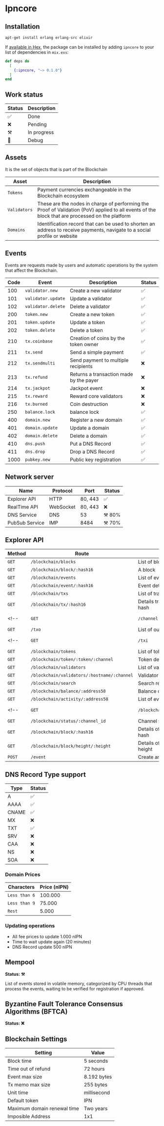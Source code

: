 # Ipncore

## Installation

```bash
apt-get install erlang erlang-src elixir
```

If [available in Hex](https://hex.pm/docs/publish), the package can be installed
by adding `ipncore` to your list of dependencies in `mix.exs`:

```elixir
def deps do
  [
    {:ipncore, "~> 0.1.0"}
  ]
end
```
## Work status
|Status|Description|
|-|-|
|✅|Done|
|❌|Pending|
|⚒️|In progress|
|🐞|Debug|

## Assets
It is the set of objects that is part of the Blockchain

|Asset|Description|
|-|-|
|```Tokens```|Payment currencies exchangeable in the Blockchain ecosystem|
|```Validators```|These are the nodes in charge of performing the Proof of Validation (PoV) applied to all events of the block that are processed on the platform|
|```Domains```|Identification record that can be used to shorten an address to receive payments, navigate to a social profile or website|

## Events
Events are requests made by users and automatic operations by the system that affect the Blockchain.

|Code|Event|Description|Status|
|-|-|-|-|
|100|```validator.new```|Create a new validator|✅|
|101|```validator.update```|Update a validator|✅|
|102|```validator.delete```|Delete a validator|✅|
|200|```token.new```|Create a new token|✅|
|201|```token.update```|Update a token|✅|
|202|```token.delete```|Delete a token|✅|
|210|```tx.coinbase```|Creation of coins by the token owner|✅|
|211|```tx.send```|Send a simple payment|✅|
|212|```tx.sendmulti```|Send payment to multiple recipients|❌|
|213|```tx.refund```|Returns a transaction made by the payer|❌|
|214|```tx.jackpot```|Jackpot event|❌|
|215|```tx.reward```|Reward core validators|❌|
|216|```tx.burned```|Coin destruction|❌|
|250|```balance.lock```|balance lock|✅|
|400|```domain.new```|Register a new domain|✅|
|401|```domain.update```|Update a domain|✅|
|402|```domain.delete```|Delete a domain|✅|
|410|```dns.push```|Put a DNS Record|✅|
|411|```dns.drop```|Drop a DNS Record|✅|
|1000|```pubkey.new```|Public key registration|✅|

## Network server

|Name|Protocol|Port|Status|
|-|-|-|-|
|Explorer API|HTTP|80, 443|✅
|RealTime API|WebSocket|80, 443|❌|
|DNS Service|DNS|53|⚒️ 80%|
|PubSub Service|IMP|8484|⚒️ 70%|

## Explorer API

|Method|Route|Description|Status|
|-|-|-|-|
|```GET```|```/blockchain/blocks```|List of blocks|✅
|```GET```|```/blockchain/block/:hash16```|A block|✅
|```GET```|```/blockchain/events```|List of events|✅
|```GET```|```/blockchain/event/:hash16```|Event detail|✅
|```GET```|```/blockchain/txs```|List of transactions|✅
|```GET```|```/blockchain/tx/:hash16```|Details transaction queried by hash|✅
<!-- |```GET```|```/channel```|List of channel|❌ -->
|```GET```|```/txo```|List of output transactions|✅
<!-- |```GET```|```/txi```|List of input transactions|❌ -->
|```GET```|```/blockchain/tokens```|List of tokens|✅
|```GET```|```/blockchain/token/:token/:channel```|Token details|✅
|```GET```|```/blockchain/validators```|List of validators|✅
|```GET```|```/blockchain/validators/:hostname/:channel```|Validator details|✅
|```GET```|```/blockchain/search```|Search result|❌
|```GET```|```/blockchain/balance/:address58```|Balance of an address|✅
|```GET```|```/blockchain/activity/:address58```|List of events of an address|❌
<!-- |```GET```|```/blockchain/channel/:channel_id```|Details of a channel|❌ -->
|```GET```|```/blockchain/status/:channel_id```|Channel status|❌
|```GET```|```/blockchain/block/:hash16```|Details of the block queried by hash|❌
|```GET```|```/blockchain/block/height/:height```|Details of the block queried by height|✅
|```POST```|```/event```|Create an event|❌

## DNS Record Type support

|Type|Status|
|-|-|
|A|✅|
|AAAA|✅|
|CNAME|✅|
|MX|❌|
|TXT|✅|
|SRV|❌|
|CAA|❌|
|NS|❌|
|SOA|❌|

### Domain Prices
|Characters|Price (nIPN)|
|-|-|
|```Less than 6```|100.000|
|```Less than 9```|75.000|
|```Rest```|5.000|

### Updating operations
- All fee prices to update 1.000 nIPN
- Time to wait update again (20 minutes)
- DNS Record update 500 nIPN

## Mempool
**Status: ⚒️**

List of events stored in volatile memory, categorized by CPU threads that process the events, waiting to be verified for registration if approved.


## Byzantine Fault Tolerance Consensus Algorithms (BFTCA)
**Status: ❌**

## Blockchain Settings
|Setting|Value
|-|-|
|Block time|5 seconds|
|Time out of refund|72 hours|
|Event max size|8.192 bytes|
|Tx memo max size|255 bytes|
|Unit time|millisecond|
|Default token|IPN|
|Maximum domain renewal time|Two years|
|Imposible Address|1x1|
